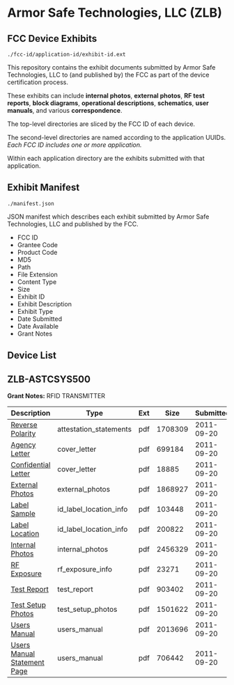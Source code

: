 # Armor Safe Technologies, LLC (ZLB)
## FCC Device Exhibits

```
./fcc-id/application-id/exhibit-id.ext
```

This repository contains the exhibit documents submitted by Armor Safe Technologies, LLC to (and published by) the FCC as part of the device certification process.

These exhibits can include **internal photos**, **external photos**, **RF test reports**, **block diagrams**, **operational descriptions**, **schematics**, **user manuals**, and various **correspondence**.

The top-level directories are sliced by the FCC ID of each device.

The second-level directories are named according to the application UUIDs. *Each FCC ID includes one or more application.*

Within each application directory are the exhibits submitted with that application. 

## Exhibit Manifest

```
./manifest.json
```

JSON manifest which describes each exhibit submitted by Armor Safe Technologies, LLC and published by the FCC.

- FCC ID
- Grantee Code
- Product Code
- MD5
- Path
- File Extension
- Content Type
- Size
- Exhibit ID
- Exhibit Description
- Exhibit Type
- Date Submitted
- Date Available
- Grant Notes

## Device List
## ZLB-ASTCSYS500
**Grant Notes:** RFID TRANSMITTER

| Description | Type | Ext | Size | Submitted | Available |
| ----------- | ---- | --- | ---- | --------- | --------- |
| [Reverse Polarity](ZLB-ASTCSYS500/760b46ea18c19d819f5dad44b03ccf00/1545040.pdf) | attestation_statements | pdf | 1708309 | 2011-09-20 | 2011-09-20 |
| [Agency Letter](ZLB-ASTCSYS500/760b46ea18c19d819f5dad44b03ccf00/1545032.pdf) | cover_letter | pdf | 699184 | 2011-09-20 | 2011-09-20 |
| [Confidential Letter](ZLB-ASTCSYS500/760b46ea18c19d819f5dad44b03ccf00/1545033.pdf) | cover_letter | pdf | 18885 | 2011-09-20 | 2011-09-20 |
| [External Photos](ZLB-ASTCSYS500/760b46ea18c19d819f5dad44b03ccf00/1545029.pdf) | external_photos | pdf | 1868927 | 2011-09-20 | 2011-09-20 |
| [Label Sample](ZLB-ASTCSYS500/760b46ea18c19d819f5dad44b03ccf00/1545034.pdf) | id_label_location_info | pdf | 103448 | 2011-09-20 | 2011-09-20 |
| [Label Location](ZLB-ASTCSYS500/760b46ea18c19d819f5dad44b03ccf00/1545036.pdf) | id_label_location_info | pdf | 200822 | 2011-09-20 | 2011-09-20 |
| [Internal Photos](ZLB-ASTCSYS500/760b46ea18c19d819f5dad44b03ccf00/1545035.pdf) | internal_photos | pdf | 2456329 | 2011-09-20 | 2011-09-20 |
| [RF Exposure](ZLB-ASTCSYS500/760b46ea18c19d819f5dad44b03ccf00/1545031.pdf) | rf_exposure_info | pdf | 23271 | 2011-09-20 | 2011-09-20 |
| [Test Report](ZLB-ASTCSYS500/760b46ea18c19d819f5dad44b03ccf00/1545030.pdf) | test_report | pdf | 903402 | 2011-09-20 | 2011-09-20 |
| [Test Setup Photos](ZLB-ASTCSYS500/760b46ea18c19d819f5dad44b03ccf00/1545037.pdf) | test_setup_photos | pdf | 1501622 | 2011-09-20 | 2011-09-20 |
| [Users Manual](ZLB-ASTCSYS500/760b46ea18c19d819f5dad44b03ccf00/1545038.pdf) | users_manual | pdf | 2013696 | 2011-09-20 | 2011-09-20 |
| [Users Manual Statement Page](ZLB-ASTCSYS500/760b46ea18c19d819f5dad44b03ccf00/1545039.pdf) | users_manual | pdf | 706442 | 2011-09-20 | 2011-09-20 |
